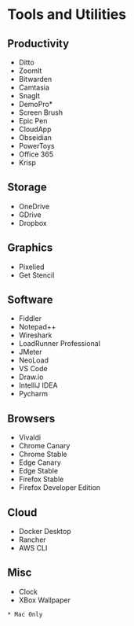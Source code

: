 # Tools and Utilities

## Productivity

* Ditto
* ZoomIt
* Bitwarden
* Camtasia
* SnagIt
* DemoPro*
* Screen Brush
* Epic Pen
* CloudApp
* Obseidian
* PowerToys
* Office 365
* Krisp


## Storage
* OneDrive
* GDrive
* Dropbox

## Graphics
* Pixelied
* Get Stencil 

## Software
* Fiddler
* Notepad++
* Wireshark
* LoadRunner Professional
* JMeter
* NeoLoad
* VS Code
* Draw.io
* IntelliJ IDEA
* Pycharm

## Browsers

* Vivaldi
* Chrome Canary
* Chrome Stable
* Edge Canary
* Edge Stable
* Firefox Stable
* Firefox Developer Edition

## Cloud

* Docker Desktop
* Rancher
* AWS CLI

## Misc

* Clock
* XBox Wallpaper

`* Mac Only`
